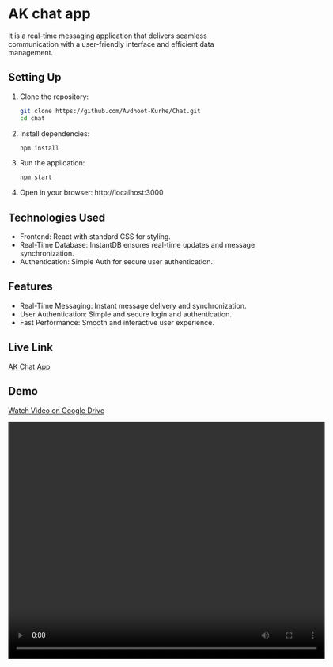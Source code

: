# AK chat app
It is a real-time messaging application that delivers seamless communication with a user-friendly interface and efficient data management.

## Setting Up  

1. Clone the repository:  
   ```bash  
   git clone https://github.com/Avdhoot-Kurhe/Chat.git
   cd chat
2. Install dependencies:
    ```bash
    npm install
3. Run the application:
   ```bash
   npm start
4. Open in your browser: http://localhost:3000

## Technologies Used
- Frontend: React with standard CSS for styling.
- Real-Time Database: InstantDB ensures real-time updates and message synchronization.
- Authentication: Simple Auth for secure user authentication.

## Features
- Real-Time Messaging: Instant message delivery and synchronization.
- User Authentication: Simple and secure login and authentication.
- Fast Performance: Smooth and interactive user experience.

## Live Link
   <a href="https://wa-chat-app123.netlify.app/">AK Chat App</a>

## Demo
[Watch Video on Google Drive](https://drive.google.com/file/d/1zCDozdR3RoOKu5p-tAqLM8DPPqlEWtfR/view?usp=sharing)

<video src="https://drive.google.com/file/d/1zCDozdR3RoOKu5p-tAqLM8DPPqlEWtfR/view?usp=sharing" controls width="640" height="480">

</video>




